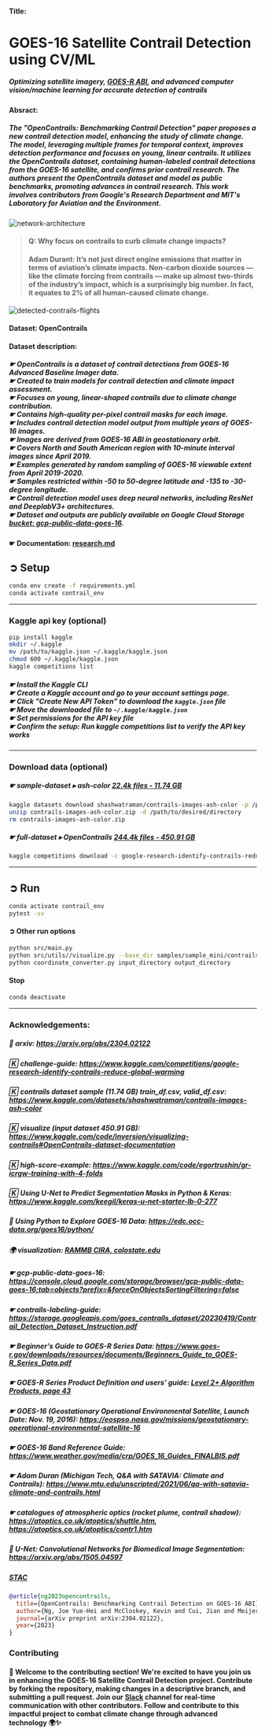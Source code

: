#### Title:
# GOES-16 Satellite Contrail Detection using CV/ML

##### Optimizing satellite imagery, [GOES-R ABI](https://www.star.nesdis.noaa.gov/goes/index.php), and advanced computer vision/machine learning for accurate detection of contrails


#### Absract:
##### The "OpenContrails: Benchmarking Contrail Detection" paper proposes a new contrail detection model, enhancing the study of climate change. The model, leveraging multiple frames for temporal context, improves detection performance and focuses on young, linear contrails. It utilizes the OpenContrails dataset, containing human-labeled contrail detections from the GOES-16 satellite, and confirms prior contrail research. The authors present the OpenContrails dataset and model as public benchmarks, promoting advances in contrail research. This work involves contributors from Google's Research Department and MIT's Laboratory for Aviation and the Environment.

![network-architecture](documentation/images/network-architecture.png)

> #### Q: Why focus on contrails to curb climate change impacts?
> #### Adam Durant: It’s not just direct engine emissions that matter in terms of aviation’s climate impacts. Non-carbon dioxide sources — like the climate forcing from contrails — make up almost two-thirds of the industry’s impact, which is a surprisingly big number. In fact, it equates to 2% of all human-caused climate change.
![detected-contrails-flights](documentation/images/detected-contrails-flights.png)

#### Dataset: OpenContrails

#### Dataset description:
##### ☛ OpenContrails is a dataset of contrail detections from GOES-16 Advanced Baseline Imager data. <br> ☛ Created to train models for contrail detection and climate impact assessment. <br> ☛ Focuses on young, linear-shaped contrails due to climate change contribution. <br> ☛ Contains high-quality per-pixel contrail masks for each image. <br> ☛ Includes contrail detection model output from multiple years of GOES-16 images. <br> ☛ Images are derived from GOES-16 ABI in geostationary orbit. <br> ☛ Covers North and South American region with 10-minute interval images since April 2019. <br> ☛ Examples generated by random sampling of GOES-16 viewable extent from April 2019-2020. <br> ☛ Samples restricted within -50 to 50-degree latitude and -135 to -30-degree longitude. <br> ☛ Contrail detection model uses deep neural networks, including ResNet and DeeplabV3+ architectures. <br> ☛ Dataset and outputs are publicly available on Google Cloud Storage [bucket: gcp-public-data-goes-16](https://console.cloud.google.com/storage/browser/gcp-public-data-goes-16;tab=objects?prefix=&forceOnObjectsSortingFiltering=false).

#### ☛ Documentation: [research.md](documentation/RESEARCH.md)

## ➲ Setup
```bash
conda env create -f requirements.yml
conda activate contrail_env 
```
---
### Kaggle api key (optional)
```bash
pip install kaggle
mkdir ~/.kaggle
mv /path/to/kaggle.json ~/.kaggle/kaggle.json
chmod 600 ~/.kaggle/kaggle.json
kaggle competitions list
```
##### ☛ Install the Kaggle CLI <br> ☛ Create a Kaggle account and go to your account settings page. <br> ☛ Click "Create New API Token" to download the `kaggle.json` file  <br> ☛  Move the downloaded file to `~/.kaggle/kaggle.json` <br> ☛ Set permissions for the API key file <br> ☛ Confirm the setup: Run kaggle competitions list to verify the API key works
---
### Download data (optional)
##### ☛ sample-dataset ▸ ash-color [22.4k files - 11.74 GB](https://www.kaggle.com/shashwatraman/contrails-images-ash-color)
```bash 
kaggle datasets download shashwatraman/contrails-images-ash-color -p /path/to/desired/directory
unzip contrails-images-ash-color.zip -d /path/to/desired/directory
rm contrails-images-ash-color.zip
```
##### ☛ full-dataset  ▸  OpenContrails [244.4k files - 450.91 GB](https://arxiv.org/pdf/2304.02122.pdf)

```bash
kaggle competitions download -c google-research-identify-contrails-reduce-global-warming
```
---

## ➲ Run
```bash
conda activate contrail_env 
pytest -sv
```

#### ➲ Other run options

```bash
python src/main.py
python src/utils//visualize.py --base_dir samples/sample_mini/contrails --n_records 2 --n_times_before 4
python coordinate_converter.py input_directory output_directory
```

#### Stop
```bash
conda deactivate
```
---
### Acknowledgements:

##### 📓 arxiv: https://arxiv.org/abs/2304.02122
##### 🄺 challenge-guide: https://www.kaggle.com/competitions/google-research-identify-contrails-reduce-global-warming
##### 🄺 contrails dataset sample (11.74 GB) train_df.csv, valid_df.csv: https://www.kaggle.com/datasets/shashwatraman/contrails-images-ash-color
##### 🄺 visualize (input dataset 450.91 GB): https://www.kaggle.com/code/inversion/visualizing-contrails#OpenContrails-dataset-documentation
##### 🄺 high-score-example: https://www.kaggle.com/code/egortrushin/gr-icrgw-training-with-4-folds
##### 🄺 Using U-Net to Predict Segmentation Masks in Python & Keras: https://www.kaggle.com/keegil/keras-u-net-starter-lb-0-277
##### 🐍 Using Python to Explore GOES-16 Data: https://edc.occ-data.org/goes16/python/
##### 🌍 visualization: [RAMMB CIRA, colostate.edu](https://rammb-slider.cira.colostate.edu/?sat=goes-18&sec=full_disk&x=12480&y=9274.5&z=0&angle=0&im=12&ts=1&st=0&et=0&speed=130&motion=loop&maps%5Bborders%5D=white&p%5B0%5D=geocolor&opacity%5B0%5D=1&pause=0&slider=-1&hide_controls=0&mouse_draw=0&follow_feature=0&follow_hide=0&s=rammb-slider&draw_color=FFD700&draw_width=6)
##### ☛ gcp-public-data-goes-16: https://console.cloud.google.com/storage/browser/gcp-public-data-goes-16;tab=objects?prefix=&forceOnObjectsSortingFiltering=false
##### ☛ contrails-labeling-guide: https://storage.googleapis.com/goes_contrails_dataset/20230419/Contrail_Detection_Dataset_Instruction.pdf
##### ☛ Beginner's Guide to GOES-R Series Data: https://www.goes-r.gov/downloads/resources/documents/Beginners_Guide_to_GOES-R_Series_Data.pdf
##### ☛ GOES-R Series Product Definition and users' guide: [Level 2+ Algorithm Products, page 43](https://www.goes-r.gov/products/docs/PUG-L2+-vol5.pdf)
##### ☛ GOES-16 (Geostationary Operational Environmental Satellite, Launch Date: Nov. 19, 2016): https://eospso.nasa.gov/missions/geostationary-operational-environmental-satellite-16
##### ☛ GOES-16 Band Reference Guide: https://www.weather.gov/media/crp/GOES_16_Guides_FINALBIS.pdf
##### ☛ Adam Duran (Michigan Tech, Q&A with SATAVIA: Climate and Contrails): https://www.mtu.edu/unscripted/2021/06/qa-with-satavia-climate-and-contrails.html
##### ☛ catalogues of atmospheric optics (rocket plume, contrail shadow): https://atoptics.co.uk/atoptics/shuttle.htm, https://atoptics.co.uk/atoptics/contr1.htm
##### 📓  U-Net: Convolutional Networks for Biomedical Image Segmentation: https://arxiv.org/abs/1505.04597
##### [STAC](https://stacspec.org/en/tutorials/1-read-stac-python/)

```bibtex
@article{ng2023opencontrails,
  title={OpenContrails: Benchmarking Contrail Detection on GOES-16 ABI},
  author={Ng, Joe Yue-Hei and McCloskey, Kevin and Cui, Jian and Meijer, Vincent and Brand, Erica and Sarna, Aaron and Goyal, Nita and Van Arsdale, Christopher and Geraedts, Scott},
  journal={arXiv preprint arXiv:2304.02122},
  year={2023}
}
```

### Contributing
#### 👋 Welcome to the contributing section! We're excited to have you join us in enhancing the GOES-16 Satellite Contrail Detection project. Contribute by forking the repository, making changes in a descriptive branch, and submitting a pull request. Join our [Slack](https://sdteam6.slack.com/archives/C05D6MBTW2D) channel for real-time communication with other contributors. Follow and contribute to this impactful project to combat climate change through advanced technology 🌍✨